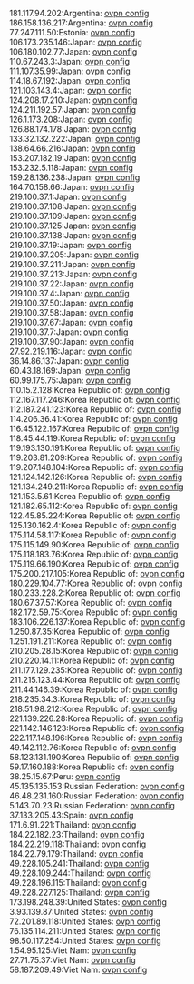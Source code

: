 181.117.94.202:Argentina: [ovpn config](vpn/181_117_94_202.ovpn)  
186.158.136.217:Argentina: [ovpn config](vpn/186_158_136_217.ovpn)  
77.247.111.50:Estonia: [ovpn config](vpn/77_247_111_50.ovpn)  
106.173.235.146:Japan: [ovpn config](vpn/106_173_235_146.ovpn)  
106.180.102.77:Japan: [ovpn config](vpn/106_180_102_77.ovpn)  
110.67.243.3:Japan: [ovpn config](vpn/110_67_243_3.ovpn)  
111.107.35.99:Japan: [ovpn config](vpn/111_107_35_99.ovpn)  
114.18.67.192:Japan: [ovpn config](vpn/114_18_67_192.ovpn)  
121.103.143.4:Japan: [ovpn config](vpn/121_103_143_4.ovpn)  
124.208.17.210:Japan: [ovpn config](vpn/124_208_17_210.ovpn)  
124.211.192.57:Japan: [ovpn config](vpn/124_211_192_57.ovpn)  
126.1.173.208:Japan: [ovpn config](vpn/126_1_173_208.ovpn)  
126.88.174.178:Japan: [ovpn config](vpn/126_88_174_178.ovpn)  
133.32.132.222:Japan: [ovpn config](vpn/133_32_132_222.ovpn)  
138.64.66.216:Japan: [ovpn config](vpn/138_64_66_216.ovpn)  
153.207.182.19:Japan: [ovpn config](vpn/153_207_182_19.ovpn)  
153.232.5.118:Japan: [ovpn config](vpn/153_232_5_118.ovpn)  
159.28.136.238:Japan: [ovpn config](vpn/159_28_136_238.ovpn)  
164.70.158.66:Japan: [ovpn config](vpn/164_70_158_66.ovpn)  
219.100.37.1:Japan: [ovpn config](vpn/219_100_37_1.ovpn)  
219.100.37.108:Japan: [ovpn config](vpn/219_100_37_108.ovpn)  
219.100.37.109:Japan: [ovpn config](vpn/219_100_37_109.ovpn)  
219.100.37.125:Japan: [ovpn config](vpn/219_100_37_125.ovpn)  
219.100.37.138:Japan: [ovpn config](vpn/219_100_37_138.ovpn)  
219.100.37.19:Japan: [ovpn config](vpn/219_100_37_19.ovpn)  
219.100.37.205:Japan: [ovpn config](vpn/219_100_37_205.ovpn)  
219.100.37.211:Japan: [ovpn config](vpn/219_100_37_211.ovpn)  
219.100.37.213:Japan: [ovpn config](vpn/219_100_37_213.ovpn)  
219.100.37.22:Japan: [ovpn config](vpn/219_100_37_22.ovpn)  
219.100.37.4:Japan: [ovpn config](vpn/219_100_37_4.ovpn)  
219.100.37.50:Japan: [ovpn config](vpn/219_100_37_50.ovpn)  
219.100.37.58:Japan: [ovpn config](vpn/219_100_37_58.ovpn)  
219.100.37.67:Japan: [ovpn config](vpn/219_100_37_67.ovpn)  
219.100.37.7:Japan: [ovpn config](vpn/219_100_37_7.ovpn)  
219.100.37.90:Japan: [ovpn config](vpn/219_100_37_90.ovpn)  
27.92.219.116:Japan: [ovpn config](vpn/27_92_219_116.ovpn)  
36.14.86.137:Japan: [ovpn config](vpn/36_14_86_137.ovpn)  
60.43.18.169:Japan: [ovpn config](vpn/60_43_18_169.ovpn)  
60.99.175.75:Japan: [ovpn config](vpn/60_99_175_75.ovpn)  
110.15.2.128:Korea Republic of: [ovpn config](vpn/110_15_2_128.ovpn)  
112.167.117.246:Korea Republic of: [ovpn config](vpn/112_167_117_246.ovpn)  
112.187.241.123:Korea Republic of: [ovpn config](vpn/112_187_241_123.ovpn)  
114.206.36.41:Korea Republic of: [ovpn config](vpn/114_206_36_41.ovpn)  
116.45.122.167:Korea Republic of: [ovpn config](vpn/116_45_122_167.ovpn)  
118.45.44.119:Korea Republic of: [ovpn config](vpn/118_45_44_119.ovpn)  
119.193.130.191:Korea Republic of: [ovpn config](vpn/119_193_130_191.ovpn)  
119.203.81.209:Korea Republic of: [ovpn config](vpn/119_203_81_209.ovpn)  
119.207.148.104:Korea Republic of: [ovpn config](vpn/119_207_148_104.ovpn)  
121.124.142.126:Korea Republic of: [ovpn config](vpn/121_124_142_126.ovpn)  
121.134.249.211:Korea Republic of: [ovpn config](vpn/121_134_249_211.ovpn)  
121.153.5.61:Korea Republic of: [ovpn config](vpn/121_153_5_61.ovpn)  
121.182.65.112:Korea Republic of: [ovpn config](vpn/121_182_65_112.ovpn)  
122.45.85.224:Korea Republic of: [ovpn config](vpn/122_45_85_224.ovpn)  
125.130.162.4:Korea Republic of: [ovpn config](vpn/125_130_162_4.ovpn)  
175.114.58.117:Korea Republic of: [ovpn config](vpn/175_114_58_117.ovpn)  
175.115.149.90:Korea Republic of: [ovpn config](vpn/175_115_149_90.ovpn)  
175.118.183.76:Korea Republic of: [ovpn config](vpn/175_118_183_76.ovpn)  
175.119.66.190:Korea Republic of: [ovpn config](vpn/175_119_66_190.ovpn)  
175.200.217.105:Korea Republic of: [ovpn config](vpn/175_200_217_105.ovpn)  
180.229.104.77:Korea Republic of: [ovpn config](vpn/180_229_104_77.ovpn)  
180.233.228.2:Korea Republic of: [ovpn config](vpn/180_233_228_2.ovpn)  
180.67.37.57:Korea Republic of: [ovpn config](vpn/180_67_37_57.ovpn)  
182.172.59.75:Korea Republic of: [ovpn config](vpn/182_172_59_75.ovpn)  
183.106.226.137:Korea Republic of: [ovpn config](vpn/183_106_226_137.ovpn)  
1.250.87.35:Korea Republic of: [ovpn config](vpn/1_250_87_35.ovpn)  
1.251.191.211:Korea Republic of: [ovpn config](vpn/1_251_191_211.ovpn)  
210.205.28.15:Korea Republic of: [ovpn config](vpn/210_205_28_15.ovpn)  
210.220.14.11:Korea Republic of: [ovpn config](vpn/210_220_14_11.ovpn)  
211.177.129.235:Korea Republic of: [ovpn config](vpn/211_177_129_235.ovpn)  
211.215.123.44:Korea Republic of: [ovpn config](vpn/211_215_123_44.ovpn)  
211.44.146.39:Korea Republic of: [ovpn config](vpn/211_44_146_39.ovpn)  
218.235.34.3:Korea Republic of: [ovpn config](vpn/218_235_34_3.ovpn)  
218.51.98.212:Korea Republic of: [ovpn config](vpn/218_51_98_212.ovpn)  
221.139.226.28:Korea Republic of: [ovpn config](vpn/221_139_226_28.ovpn)  
221.142.146.123:Korea Republic of: [ovpn config](vpn/221_142_146_123.ovpn)  
222.117.148.196:Korea Republic of: [ovpn config](vpn/222_117_148_196.ovpn)  
49.142.112.76:Korea Republic of: [ovpn config](vpn/49_142_112_76.ovpn)  
58.123.131.190:Korea Republic of: [ovpn config](vpn/58_123_131_190.ovpn)  
59.17.160.188:Korea Republic of: [ovpn config](vpn/59_17_160_188.ovpn)  
38.25.15.67:Peru: [ovpn config](vpn/38_25_15_67.ovpn)  
45.135.135.153:Russian Federation: [ovpn config](vpn/45_135_135_153.ovpn)  
46.48.231.160:Russian Federation: [ovpn config](vpn/46_48_231_160.ovpn)  
5.143.70.23:Russian Federation: [ovpn config](vpn/5_143_70_23.ovpn)  
37.133.205.43:Spain: [ovpn config](vpn/37_133_205_43.ovpn)  
171.6.91.221:Thailand: [ovpn config](vpn/171_6_91_221.ovpn)  
184.22.182.23:Thailand: [ovpn config](vpn/184_22_182_23.ovpn)  
184.22.219.118:Thailand: [ovpn config](vpn/184_22_219_118.ovpn)  
184.22.79.179:Thailand: [ovpn config](vpn/184_22_79_179.ovpn)  
49.228.105.241:Thailand: [ovpn config](vpn/49_228_105_241.ovpn)  
49.228.109.244:Thailand: [ovpn config](vpn/49_228_109_244.ovpn)  
49.228.196.115:Thailand: [ovpn config](vpn/49_228_196_115.ovpn)  
49.228.227.125:Thailand: [ovpn config](vpn/49_228_227_125.ovpn)  
173.198.248.39:United States: [ovpn config](vpn/173_198_248_39.ovpn)  
3.93.139.87:United States: [ovpn config](vpn/3_93_139_87.ovpn)  
72.201.89.118:United States: [ovpn config](vpn/72_201_89_118.ovpn)  
76.135.114.211:United States: [ovpn config](vpn/76_135_114_211.ovpn)  
98.50.117.254:United States: [ovpn config](vpn/98_50_117_254.ovpn)  
1.54.95.125:Viet Nam: [ovpn config](vpn/1_54_95_125.ovpn)  
27.71.75.37:Viet Nam: [ovpn config](vpn/27_71_75_37.ovpn)  
58.187.209.49:Viet Nam: [ovpn config](vpn/58_187_209_49.ovpn)  
